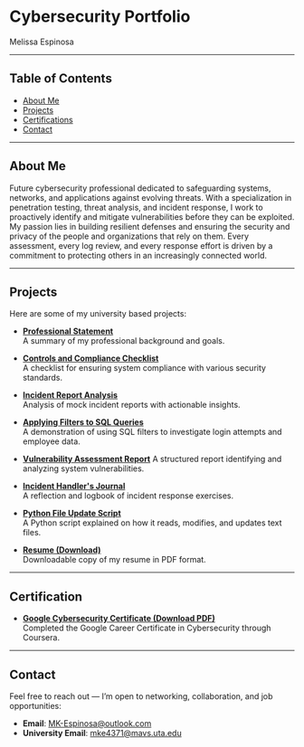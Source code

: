 # Cybersecurity Portfolio

Melissa Espinosa

---

## Table of Contents
- [About Me](#about-me)
- [Projects](#projects)
- [Certifications](#certifications)
- [Contact](#contact)

---

## About Me
Future cybersecurity professional dedicated to safeguarding systems, networks, and applications against evolving threats. With a specialization in penetration testing, threat analysis, and incident response, I work to proactively identify and mitigate vulnerabilities before they can be exploited. My passion lies in building resilient defenses and ensuring the security and privacy of the people and organizations that rely on them. Every assessment, every log review, and every response effort is driven by a commitment to protecting others in an increasingly connected world.

---

## Projects

Here are some of my university based projects:

- **[Professional Statement](https://raw.githubusercontent.com/mkespi/Portfolio/main/Course1.pdf)**  
  A summary of my professional background and goals.

- **[Controls and Compliance Checklist](https://raw.githubusercontent.com/mkespi/Portfolio/main/Course2.pdf)**  
  A checklist for ensuring system compliance with various security standards.

- **[Incident Report Analysis](https://raw.githubusercontent.com/mkespi/Portfolio/main/Course3.pdf)**  
  Analysis of mock incident reports with actionable insights.

- **[Applying Filters to SQL Queries](https://raw.githubusercontent.com/mkespi/Portfolio/main/Course4.pdf)**  
  A demonstration of using SQL filters to investigate login attempts and employee data.

- **[Vulnerability Assessment Report](https://raw.githubusercontent.com/mkespi/Portfolio/main/Course5.pdf)** 
  A structured report identifying and analyzing system vulnerabilities.

- **[Incident Handler's Journal](https://raw.githubusercontent.com/mkespi/Portfolio/main/Course6.pdf)**  
  A reflection and logbook of incident response exercises.

- **[Python File Update Script](https://raw.githubusercontent.com/mkespi/Portfolio/main/Course7.pdf)**  
  A Python script explained on how it reads, modifies, and updates text files.

- **[Resume (Download)](https://raw.githubusercontent.com/mkespi/Portfolio/main/Course8.pdf)**  
  Downloadable copy of my resume in PDF format.

---

## Certification

- **[Google Cybersecurity Certificate (Download PDF)](https://raw.githubusercontent.com/mkespi/Portfolio/main/Certificate.pdf)**  
  Completed the Google Career Certificate in Cybersecurity through Coursera.

---

## Contact

Feel free to reach out — I’m open to networking, collaboration, and job opportunities:

- **Email**: [MK-Espinosa@outlook.com](mailto:MK-Espinosa@outlook.com)  
- **University Email**: [mke4371@mavs.uta.edu](mailto:mke4371@mavs.uta.edu)
